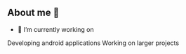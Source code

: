 ## About me 👋

- 🔭 I’m currently working on
  
Developing android applications
Working on larger projects


